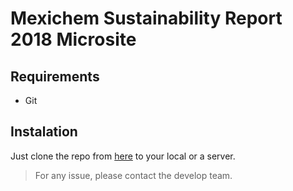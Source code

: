 # Mexichem Sustainability Report 2018 Microsite

## Requirements
* Git

## Instalation
Just clone the repo from [here](https://github.com/patocorzo/mexichem_sustainability_report) to your local or a server.

> For any issue, please contact the develop team.
